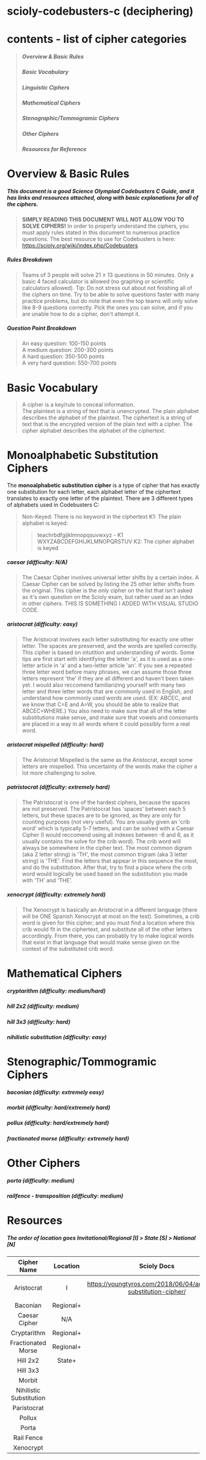 # scioly-codebusters-c (deciphering)
# contents - list of cipher categories
> ##### Overview & Basic Rules
> ##### Basic Vocabulary
> ##### Linguistic Ciphers
> ##### Mathematical Ciphers
> ##### Stenographic/Tommogramic Ciphers
> ##### Other Ciphers
> ##### Resources for Reference

# Overview & Basic Rules  
##### This document is a good Science Olympiad Codebusters C Guide, and it has links and resources attached, along with basic explanations for all of the ciphers.  
> **SIMPLY READING THIS DOCUMENT WILL NOT ALLOW YOU TO SOLVE CIPHERS!** In order to properly understand the ciphers, you must apply rules stated in this document to numerous practice questions.
> The best resource to use for Codebusters is here: https://scioly.org/wiki/index.php/Codebusters
##### Rules Breakdown
> Teams of 3 people will solve 21 ± 13 questions in 50 minutes. Only a basic 4 faced calculator is allowed (no graphing or scientific calculators allowed). 
> Tip: Do not stress out about not finishing all of the ciphers on time. Try to be able to solve questions faster with many practice problems, but do note that even the top teams will only solve like 8-9 questions correctly. Pick the ones you can solve, and if you are unable how to do a cipher, don't attempt it.  
##### Question Point Breakdown
> An easy question: 100-150 points  
> A medium question: 200-300 points  
> A hard question: 350-500 points  
> A very hard question: 550-700 points  
# Basic Vocabulary  
> A cipher is a key/rule to conceal information.  
> The plaintext is a string of text that is unencrypted.
> The plain alphabet describes the alphabet of the plaintext.
> The ciphertext is a string of text that is the encrypted version of the plain text with a cipher.
> The cipher alphabet describes the alphabet of the ciphertext.

# Monoalphabetic Substitution Ciphers  
The **monoalphabetic substitution cipher** is a type of cipher that has exactly one substitution for each letter, each alphabet letter of the ciphertext translates to exactly one letter of the plaintext. There are 3 different types of alphabets used in Codebusters C:
> Non-Keyed: There is no keyword in the ciphertext
> K1: The plain alphabet is keyed:
> > teachrbdfgijklmnopqsuvwxyz - K1
> > WXYZABCDEFGHIJKLMNOPQRSTUV
> K2: The cipher alphabet is keyed


##### caesar (difficulty: N/A)
> The Caesar Cipher involves universal letter shifts by a certain index. A Caesar Cipher can be solved by listing the 25 other letter shifts from the original. This cipher is the only cipher on the list that isn't asked as it's own question on the Scioly exam, but rather used as an index in other ciphers. THIS IS SOMETHING I ADDED WITH VISUAL STUDIO CODE.

##### aristocrat (difficulty: easy)
> The Aristocrat involves each letter substituting for exactly one other letter. The spaces are preserved, and the words are spelled correctly. This cipher is based on intutition and understanding of words. Some tips are first start with identifying the letter 'a', as it is used as a one-letter article in 'a' and a two-letter article 'an'. If you see a repeated three letter word before many phrases, we can assume those three letters represent 'the' if they are all different and haven't been taken yet. I would also reccomend familiarizing yourself with many two letter and three letter words that are commonly used in English, and understand how commonly used words are used. (EX: ABCEC, and we know that C=E and A=W, you should be able to realize that ABCEC=WHERE.) You also need to make sure that all of the letter substitutions make sense, and make sure that vowels and consonants are placed in a way in all words where it could possibly form a real word.

##### aristocrat mispelled (difficulty: hard)
> The Aristocrat Mispelled is the same as the Aristocrat, except some letters are mispelled. This uncertainty of the words make the cipher a lot more challenging to solve.

##### patristocrat (difficulty: extremely hard)
> The Patristocrat is one of the hardest ciphers, because the spaces are not preserved. The Patristocrat has 'spaces' between each 5 letters, but these spaces are to be ignored, as they are only for counting purposes (not very useful). You are usually given an 'crib word' which is typically 5-7 letters, and can be solved with a Caesar Cipher (I would reccomend using all indexes between -6 and 6, as it usually contains the solve for the crib word). The crib word will always be somewhere in the cipher text. The most common digram (aka 2 letter string) is 'TH', the most common trigram (aka 3 letter string) is 'THE'. Find the letters that appear in this sequence the most, and do the substitution. After that, try to find a place where the crib word would logically be used based on the substitution you made with 'TH' and 'THE'. 

##### xenocrypt (difficulty: extremely hard)  
> The Xenocrypt is basically an Aristocrat in a different language (there will be ONE Spanish Xenocrypt at most on the test). Sometimes, a crib word is given for this cipher; and you must find a location where this crib would fit in the ciphertext, and substitute all of the other letters accordingly. From there, you can probably try to make logical words that exist in that language that would make sense given on the context of the substituted crib word.

# Mathematical Ciphers
##### cryptarithm (difficulty: medium/hard)  
##### hill 2x2 (difficulty: medium)  
##### hill 3x3 (difficulty: hard)  
##### nihilistic substitution (difficulty: easy)  

# Stenographic/Tommogramic Ciphers
##### baconian (difficulty: extremely easy)  
##### morbit (difficulty: hard/extremely hard)  
##### pollux (difficulty: hard/extremely hard)  
##### fractionated morse (difficulty: extremely hard)  

# Other Ciphers
##### porta (difficulty: medium)  
##### railfence - transposition (difficulty: medium)

# Resources
##### The order of location goes Invitational/Regional [I] > State [S] > National [N]
| Cipher Name | Location | Scioly Docs | Young Tyros | ACA | YouTube Video | 
| :-: | :-: | :-: | :-: | :-: | :-: |
| Aristocrat | I | https://youngtyros.com/2018/06/04/aristocrat-substitution-cipher/ | https://www.cryptogram.org/wp-content/themes/wp-opulus-child/images/SampleCryptogram.pdf | https://www.youtube.com/watch?v=tabLmxqOz_c |
| Baconian | Regional+ |
| Caesar Cipher | N/A |
| Cryptarithm | Regional+ |
| Fractionated Morse | Regional+ |
| Hill 2x2 | State+
| Hill 3x3 |
| Morbit |
| Nihilistic Substitution |
| Paristocrat |
| Pollux |
| Porta |
| Rail Fence |
| Xenocrypt |
